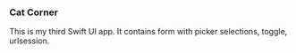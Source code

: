 ### Cat Corner

This is my third Swift UI app. It contains form with picker selections, toggle, urlsession.

